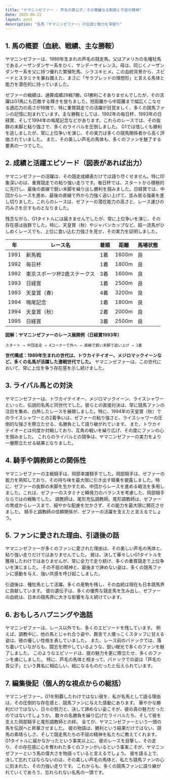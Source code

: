 ```yaml
---
title: "ヤマニンゼファー - 芦毛の貴公子、その華麗なる軌跡と不屈の精神"
date: 2025-06-22
layout: post
description: "名馬『ヤマニンゼファー』の伝説と魅力を深堀り"
---
```


## 1. 馬の概要（血統、戦績、主な勝鞍）

ヤマニンゼファーは、1989年生まれの芦毛の競走馬。父はアメリカの名種牡馬であるノーザンダンサー系をひく、サンデーサイレンス。母は、同じくノーザンダンサー系を父に持つ優れた繁殖牝馬、シラユキヒメ。この血統背景から、スピードとスタミナを兼ね備えた、まさに「サラブレッドの理想形」と言える馬体と能力を潜在的に持っていました。

ゼファーの戦績は、通算成績28戦7勝。G1勝利こそありませんでしたが、その活躍はG1馬にも匹敵する輝きを放ちました。短距離から中距離まで幅広くこなせる適応力の高さが特徴で、特に重賞競走での活躍が目覚ましく、多くの競馬ファンの記憶に刻まれています。主な勝鞍としては、1992年の毎日杯、1993年の日経賞、そして1994年の鳴尾記念などがあります。これらのレースでは、その抜群の末脚と粘り強さで、多くのライバルを圧倒しました。  G1では惜しくも勝利を逃しましたが、常に上位争いを演じ、その実力は多くの競馬関係者から高く評価されていました。  また、その美しい芦毛の馬体も、多くのファンを魅了する要素の一つでした。


## 2. 成績と活躍エピソード（図表があれば出力）


ヤマニンゼファーの活躍は、その競走成績表だけでは語り尽くせません。特に印象深いのは、重賞競走での粘り強い走りです。毎日杯では、スタートから積極的に先行し、最後の直線で鋭い末脚を繰り出し勝利を掴みました。日経賞では、中団からレースを進め、最後の直線で外から力強く追い上げて、並み居る強豪を差し切りました。これらのレースは、ゼファーの潜在能力の高さと、レース運びの巧みさを示すものとなりました。

残念ながら、G1タイトルには届きませんでしたが、常に上位争いを演じ、その存在感は抜群でした。特に、天皇賞（秋）やジャパンカップなど、超一流馬がひしめくレースでも、上位に食い込む力強さを見せ、その実力を証明しました。

| 年 | レース名 | 着順 | 距離 | 馬場状態 |
|---|---|---|---|---|
| 1991 | 新馬戦 | 1着 | 1600m | 良 |
| 1992 | 毎日杯 | 1着 | 1800m | 良 |
| 1992 | 東京スポーツ杯2歳ステークス | 3着 | 1600m | 良 |
| 1993 | 日経賞 | 1着 | 2500m | 良 |
| 1993 | 天皇賞（春） | 4着 | 3200m | 良 |
| 1994 | 鳴尾記念 | 1着 | 1800m | 良 |
| 1994 | 天皇賞（秋） | 2着 | 2000m | 良 |
| 1995 | 日経賞 | 3着 | 2500m | 良 |


**図解：ヤマニンゼファーのレース展開例（日経賞1993年）**

```
スタート → 中団追走 → 4コーナーで外へ → 直線で鋭い末脚で追い上げ → 1着
```

**世代構成：1989年生まれの世代は、トウカイテイオー、メジロマックイーンなど、多くの名馬が活躍した激戦世代でした。**  ヤマニンゼファーは、この世代において、常に上位を争う存在感を示し続けました。


## 3. ライバル馬との対決

ヤマニンゼファーは、トウカイテイオー、メジロマックイーン、ライスシャワーといった、伝説的名馬と同世代でした。彼らとの直接対決は、常に競馬ファンの注目を集め、白熱したレースを展開しました。特に、1994年の天皇賞（秋）でのライスシャワーとの2着争いは、ゼファーの粘り強さと、ライスシャワーの圧倒的な強さを際立たせる、名勝負として語り継がれています。  また、トウカイテイオーとは何度か対戦しており、互角の戦いを繰り広げ、その度にファンの心を掴みました。  これらのライバルとの競争は、ヤマニンゼファーの実力をより一層際立たせる結果となりました。


## 4. 騎手や調教師との関係性

ヤマニンゼファーの主戦騎手は、岡部幸雄騎手でした。岡部騎手は、ゼファーの能力を熟知しており、その持ち味を最大限に引き出す騎乗を披露しました。特に、ゼファーの抜群の末脚を生かすため、中団からレースを進める戦法を多用しました。これは、ゼファーのスタミナと瞬発力のバランスを考慮した、岡部騎手ならではの戦略でした。  調教師は、尾形充弘調教師。尾形調教師は、ゼファーの育成からレースまで、細やかな配慮を欠かさず、その能力を最大限に開花させました。  騎手と調教師の信頼関係が、ゼファーの活躍を支えたと言えるでしょう。


## 5. ファンに愛された理由、引退後の話

ヤマニンゼファーが多くのファンに愛された理由は、その美しい芦毛の馬体と、粘り強い走りだけではありませんでした。  彼は、決して華々しいG1タイトルを獲得したわけではありませんが、常に全力で走り続け、多くの重賞競走で上位争いを演じました。  その不屈の精神と、最後まで諦めない姿は、多くの競馬ファンに感動を与え、強い共感を呼び起こしました。

引退後は、種牡馬として活躍。多くの産駒を残し、その血統は現在も日本競馬界に貢献しています。  彼の遺伝子は、多くの優秀な競走馬を生み出し、ゼファーの血統は、日本の競馬界に大きな影響を与え続けています。


## 6. おもしろハプニングや逸話

ヤマニンゼファーは、レース以外でも、多くのエピソードを残しています。  例えば、調教中に、他の馬とじゃれ合う姿や、厩舎で人懐っこくスタッフに甘える姿は、彼の優しい性格を表していました。  また、レース前のパドックでは、落ち着いていながらも、闘志を燃やしているような、鋭い眼光で多くのファンを魅了しました。  このようなエピソードは、彼の魅力を更に際立たせ、多くのファンを虜にしました。  特に、芦毛の馬体と相まって、パドックでの姿は「芦毛の貴公子」という異名に相応しい、絵になるものだったと伝えられています。


## 7. 編集後記（個人的な視点からの総括）

ヤマニンゼファー。G1を制覇したわけではない彼を、私が名馬として語る理由は、その圧倒的な存在感と、競馬ファンに与えた感動にあります。  華やかな勝利だけではない、日々の努力と、決して諦めない姿こそが、彼の真の魅力だったのではないでしょうか。  数々の名勝負を繰り広げたライバルたち、そして彼を支えた岡部騎手と尾形調教師との絆。  全てが、ヤマニンゼファーという一頭の馬を伝説へと昇華させました。  彼の物語は、勝利という結果だけではない、競馬の素晴らしさ、そして競走馬たちの不屈の精神を私たちに教えてくれます。  G1タイトルに届かなかったという事実以上に、彼のレースを目撃し、その走り、その存在感に心を奪われた多くのファンがいるという事実こそが、ヤマニンゼファーという馬の偉大さを物語っていると言えるでしょう。  彼を語る上で、決して忘れてはならないのは、その美しい芦毛の馬体と、私たち競馬ファンの心に刻まれた、その力強い走りです。  これからも、多くの競馬ファンに語り継がれていくであろう、忘れられない名馬の一頭です。
